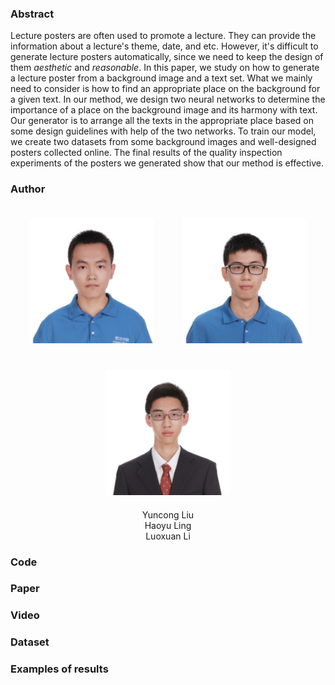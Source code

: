 ### Abstract
Lecture posters are often used to promote a lecture. They can provide the information about a lecture's theme, date, and etc. However, it's difficult to generate lecture posters automatically, since we need to keep the design of them *aesthetic* and *reasonable*. In this paper, we study on how to generate a lecture poster from a background image and a text set. What we mainly need to consider is how to find an appropriate place on the background for a given text. In our method, we design two neural networks to determine the importance of a place on the background image and its harmony with text. Our generator is to arrange all the texts in the appropriate place based on some design guidelines with help of the two networks. To train our model, we create two datasets from some background images and well-designed posters collected online. The final results of the quality inspection experiments of the posters we generated show that our method is effective.

### Author

<center class="half">
    <img style="margin: 20px;" src="lyc.jpeg" width="200"/>
    <img style="margin: 20px;" src="lhy.jpeg" width="200"/>
    <img style="margin: 20px;" src="llx.jpeg" width="200"/>
    <br>
    <div>Yuncong Liu</div><div>Haoyu Ling</div><div>Luoxuan Li</div>
</center>

### Code

### Paper

### Video

### Dataset

### Examples of results
